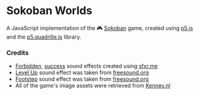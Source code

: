 # Sokoban Worlds
A JavaScript implementation of the 🎮 [Sokoban](https://en.wikipedia.org/wiki/Sokoban) game, created using [p5.js](https://p5js.org/) and the [p5.quadrille.js](https://objetos.github.io/p5.quadrille.js/) library.

### Credits
- [Forbidden](./assets/sounds/forbidden.wav), [success](./assets/sounds/success.wav) sound effects created using [sfxr.me](https://sfxr.me/)
- [Level Up](./assets/sounds/levelUp.wav) sound effect was taken from [freesound.org](https://freesound.org/people/EVRetro/sounds/535840/)
- [Footstep](./assets/sounds/levelUp.wav) sound effect was taken from [freesound.org](https://freesound.org/people/EVRetro/sounds/501102/)
- All of the game's image assets were retrieved from [Kenney.nl](https://kenney.nl/assets/sokoban)